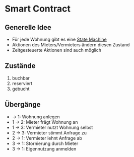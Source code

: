 # Smart Contract
## Generelle Idee
* Für jede Wohnung gibt es eine [State Machine](https://solidity.readthedocs.io/en/v0.4.21/common-patterns.html#state-machine "")
* Aktionen des Mieters/Vermieters ändern diesen Zustand
* Zeitgesteuerte Aktionen sind auch möglich

## Zustände
1. buchbar
2. reserviert
3. gebucht

## Übergänge
* -> 1: Wohnung anlegen
* 1 -> 2: Mieter frägt Wohnung an
* 1 -> 3: Vermieter nutzt Wohnung selbst
* 2 -> 3: Vermieter stimmt Anfrage zu
* 2 -> 1: Vermieter lehnt Anfrage ab
* 3 -> 1: Stornierung durch Mieter
* 3 -> 1: Eigennutzung anmelden
